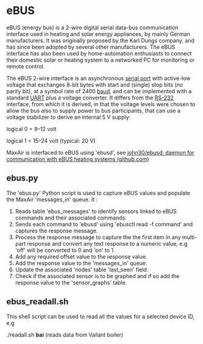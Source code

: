 # eBUS

eBUS (energy bus) is a 2-wire digital serial data-bus communication interface used in heating and solar energy appliances, by mainly German manufacturers. It was originally proposed by the Karl Dungs company, and has since been adopted by several other manufacturers. The eBUS interface has also been used by home-automation enthusiasts to connect their domestic solar or heating system to a networked PC for monitoring or remote control.

The eBUS 2-wire interface is an asynchronous [serial port](https://en.wikipedia.org/wiki/Serial_port) with active-low voltage that exchanges 8-bit bytes with start and (single) stop bits (no parity bit), at a symbol rate of 2400 [baud](https://en.wikipedia.org/wiki/Baud), and can be implemented with a standard [UART](https://en.wikipedia.org/wiki/UART) plus a voltage converter. It differs from the [RS-232](https://en.wikipedia.org/wiki/RS-232) interface, from which it is derived, in that the voltage levels were chosen to allow the bus also to supply power to bus participants, that can use a voltage stabilizer to derive an internal 5 V supply:

logical 0 = 9–12 volt

logical 1 = 15–24 volt (typical: 20 V)

MaxAir is interfaced to eBUS using 'ebusd', see [john30/ebusd: daemon for communication with eBUS heating systems (github.com)](https://github.com/john30/ebusd)

## ebus.py

The 'ebus.py' Python script is used to capture eBUS values and populate the MaxAir 'messages_in' queue. It :

1. Reads table 'ebus_messages' to identify sensors linked to eBUS commands and their associated commands.
2. Sends each command to 'ebusd' using 'ebusctl read -f command' and captures the response message.
3. Process the response message to capture the the first item in any multi-part response and convert any text response to a numeric value, e.g 'off' will be converted to 0 and 'on' to 1.
4. Add any required offset value to the response value.
5. Add the response value to the 'messages_in' queue.
6. Update the associated 'nodes' table 'last_seen' field.
7. Check if the associated sensor is to be graphed and if so add the response value to the 'sensor_graphs' table. 

## ebus_readall.sh
This shell script can be used to read all the values for a selected device ID, e.g

./readall.sh **bai**  (reads data from Vailant boiler)

